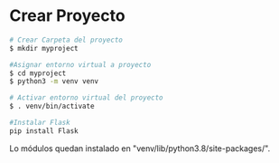 # Crear Proyecto

```bash
# Crear Carpeta del proyecto
$ mkdir myproject 

#Asignar entorno virtual a proyecto
$ cd myproject
$ python3 -m venv venv

# Activar entorno virtual del proyecto
$ . venv/bin/activate

#Instalar Flask
pip install Flask
```

Lo módulos quedan instalado en "venv/lib/python3.8/site-packages/".